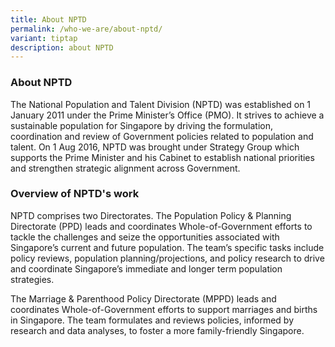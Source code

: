 ```yaml
---
title: About NPTD
permalink: /who-we-are/about-nptd/
variant: tiptap
description: about NPTD
---
```

### **About NPTD**

The National Population and Talent Division (NPTD) was established on 1 January 2011 under the Prime Minister’s Office (PMO). It strives to achieve a sustainable population for Singapore by driving the formulation, coordination and review of Government policies related to population and talent. On 1 Aug 2016, NPTD was brought under Strategy Group which supports the Prime Minister and his Cabinet to establish national priorities and strengthen strategic alignment across Government. 

### **Overview of NPTD's work**

NPTD comprises two Directorates. The Population Policy & Planning Directorate (PPD) leads and coordinates Whole-of-Government efforts to tackle the challenges and seize the opportunities associated with Singapore’s current and future population. The team’s specific tasks include policy reviews, population planning/projections, and policy research to drive and coordinate Singapore’s immediate and longer term population strategies. 

The Marriage & Parenthood Policy Directorate (MPPD) leads and coordinates Whole-of-Government efforts to support marriages and births in Singapore. The team formulates and reviews policies, informed by research and data analyses, to foster a more family-friendly Singapore.